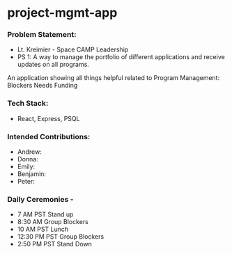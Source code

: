 # project-mgmt-app 

### Problem Statement: 
* Lt. Kreimier - Space CAMP Leadership
* PS 1: A way to manage the portfolio of different applications and receive updates on all programs.

An application showing all things helpful related to Program Management:
Blockers
Needs
Funding

### Tech Stack: 
* React, Express, PSQL

### Intended Contributions:
* Andrew: 
* Donna: 
* Emily: 
* Benjamin:
* Peter:

### Daily Ceremonies - 
* 7 AM PST Stand up
* 8:30 AM Group Blockers
* 10 AM PST Lunch
* 12:30 PM PST Group Blockers
* 2:50 PM PST Stand Down